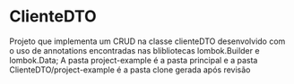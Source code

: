 # ClienteDTO

Projeto que implementa um CRUD na classe clienteDTO desenvolvido com o uso de annotations encontradas nas blibliotecas lombok.Builder e lombok.Data;
A pasta project-example é a pasta principal e a pasta ClienteDTO/project-example é a pasta clone gerada após revisão
